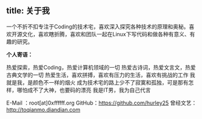 title: 关于我
---

一个不折不扣专注于Coding的技术宅，喜欢深入探究各种技术的原理和奥秘。喜欢开源文化，喜欢瞎折腾，喜欢和团队一起在Linux下写代码和做各种有意义、有趣的研究。


**个人寄语：**

热爱探索，热爱Coding，热爱计算机领域的一切
热爱古诗词，热爱文言文，热爱古典文学的一切
热爱生活，喜欢拼搏，喜欢有压力的生活，喜欢有挑战的工作
我就是我，是颜色不一样的烟火
成为技术宅的路上少不了寂寞和孤独，可是那有怎样，哪怕成不了大神，也要码的漂亮
我是IT男，我为自己代言


E-Mail ：root[at]0xffffff.org
GitHub：https://github.com/hurley25
曾经文艺：http://toqianmo.diandian.com

